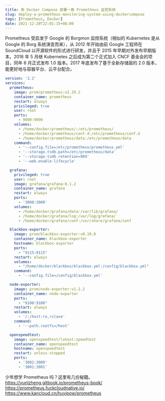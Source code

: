 ```yaml
---
title: 用 Docker Compose 部署一套 Prometheus 监控系统
slug: deploy-a-prometheus-monitoring-system-using-dockercompose
tags: [Prometheus, Docker]
date: 2021-12-20T22:01:15+08:00
---
```


Prometheus 受启发于 Google 的 Borgmon 监控系统（相似的 Kubernetes 是从 Google 的 Borg 系统演变而来），从 2012 年开始由前 Google 工程师在 SoundCloud 以开源软件的形式进行研发，并且于 2015 年早期对外发布早期版本。2016 年 5 月继 Kubernetes 之后成为第二个正式加入 CNCF 基金会的项目，同年 6 月正式发布 1.0 版本。2017 年底发布了基于全新存储层的 2.0 版本，能更好地与容器平台、云平台配合。<!--more-->

```yaml
version: '2.2'
services:
  prometheus:
    image: prom/prometheus:v2.29.2
    container_name: prometheus
    restart: always
    privileged: true
    user: root
    ports:
      - 9090:9090
    volumes:
      - /home/docker/prometheus/:/etc/prometheus/
      - /home/docker/prometheus/conf.d:/etc/prometheus/conf.d
      - /home/docker/prometheus/data:/etc/prometheus/data
    command:
      - '--config.file=/etc/prometheus/prometheus.yml'
      - '--storage.tsdb.path=/etc/prometheus/data'
      - '--storage.tsdb.retention=90d'
      - '--web.enable-lifecycle'

  grafana:
    privileged: true
    user: root
    image: grafana/grafana:8.1.2
    container_name: grafana
    restart: always
    ports:
      - '3000:3000'
    volumes:
      - /home/docker/grafana/data:/var/lib/grafana/
      - /home/docker/grafana/log:/var/log/grafana/
      - /home/docker/grafana/conf:/usr/share/grafana/conf

  blackbox-exporter:
    image: prom/blackbox-exporter:v0.19.0
    container_name: blackbox-exporter
    hostname: blackbox-exporter
    ports:
      - "9115:9115"
    restart: always
    volumes:
      - "/home/docker/blackbox/blackbox.yml:/config/blackbox.yml"
    command:
      - '--config.file=/config/blackbox.yml'

  node-exporter:
    image: prom/node-exporter:v1.2.2
    container_name: node-exporter
    ports:
      - "9100:9100"
    restart: always
    volumes:
      - '/:/host:ro,rslave'
    command:
      - '--path.rootfs=/host'

  openspeedtest:
    image: openspeedtest/latest:speedtest
    container_name: openspeedtest
    hostname: openspeedtest
    restart: unless-stopped
    ports:
      - '3002:3000'
      - '3001:3001'
```

少年想学 Prometheus 吗？这里有几份秘籍。  
<https://yunlzheng.gitbook.io/prometheus-book/>  
<https://prometheus.fuckcloudnative.io/>  
<https://www.kancloud.cn/huyipow/prometheus>